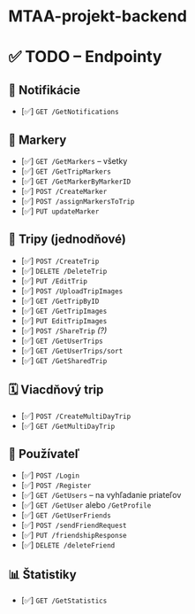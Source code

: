 # MTAA-projekt-backend

# ✅ TODO – Endpointy

## 🔔 Notifikácie
- [✅] `GET /GetNotifications`

## 🧭 Markery
- [✅] `GET /GetMarkers` – všetky
- [✅] `GET /GetTripMarkers`
- [✅] `GET /GetMarkerByMarkerID`
- [✅] `POST /CreateMarker`
- [✅] `POST /assignMarkersToTrip`
- [✅] `PUT updateMarker`

## 🧳 Tripy (jednodňové)
- [✅] `POST /CreateTrip`
- [✅] `DELETE /DeleteTrip`
- [✅] `PUT /EditTrip`
- [✅] `POST /UploadTripImages`
- [✅] `GET /GetTripByID`
- [✅] `GET /GetTripImages`
- [✅] `PUT EditTripImages`
- [✅] `POST /ShareTrip` *(?)*
- [✅] `GET /GetUserTrips`
- [✅] `GET /GetUserTrips/sort`
- [✅] `GET /GetSharedTrip`

## 🗓 Viacdňový trip
- [✅] `POST /CreateMultiDayTrip`
- [✅] `GET /GetMultiDayTrip`

## 👥 Používateľ
- [✅] `POST /Login`
- [✅] `POST /Register`
- [✅] `GET /GetUsers` – na vyhľadanie priateľov
- [✅] `GET /GetUser` alebo `/GetProfile`
- [✅] `GET /GetUserFriends`
- [✅] `POST /sendFriendRequest`
- [✅] `PUT /friendshipResponse`
- [✅] `DELETE /deleteFriend`

## 📊 Štatistiky
- [✅] `GET /GetStatistics`

